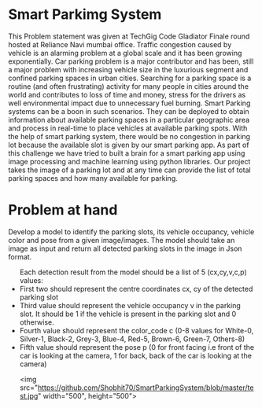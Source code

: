 <h1>Smart Parkimg System</h1>
This Problem statement was given at TechGig Code Gladiator Finale round hosted at Reliance Navi mumbai office.
Traffic congestion caused by vehicle is an alarming problem at a global scale and it has been growing exponentially. Car parking problem is a major contributor and has been, still a major problem with increasing vehicle size in the luxurious segment and confined parking spaces in urban cities. Searching for a parking space is a routine (and often frustrating) activity for many people in cities around the world and contributes to loss of time and money, stress for the drivers as well environmental impact due to unnecessary fuel burning. 
Smart Parking systems can be a boon in such scenarios. They can be deployed to obtain information about available parking spaces in a particular geographic area and process in real-time to place vehicles at available parking spots. With the help of smart parking system, there would be no congestion in parking lot because the available slot is given by our smart parking app.
As part of this challenge we have tried to built a brain for a smart parking app using image processing and machine learning using python libraries. Our project takes the image of a parking lot and at any time can provide the list of total parking spaces and how many available for parking.

<h1>Problem at hand</h1>
Develop a model to identify the parking slots, its vehicle occupancy, vehicle color and pose from a given image/images.
The model should take an image as input and return all detected parking slots in the image in Json format.
<ul>Each detection result from the model should be a list of 5 (cx,cy,v,c,p) values:
<li>First two should represent the centre coordinates cx, cy of the detected parking slot
<li>Third value should represent the vehicle occupancy v in the parking slot. It should be 1 if the vehicle is present in the parking slot and 0 otherwise.
<li>Fourth value should represent the color_code c (0-8 values for White-0, Silver-1, Black-2, Grey-3, Blue-4, Red-5, Brown-6, Green-7, Others-8)
<li>Fifth value should represent the pose p (0 for front facing i.e front of the car is looking at the camera, 1 for back, back of the car is looking at the camera)

<img src="https://github.com/Shobhit70/SmartParkingSystem/blob/master/test.jpg" width="500", height="500">
